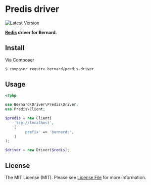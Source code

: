 # Predis driver

[![Latest Version](https://img.shields.io/github/release/bernardphp/predis-driver.svg?style=flat-square)](https://github.com/bernardphp/predis-driver/releases)

**[Redis](https://github.com/nrk/predis) driver for Bernard.**


## Install

Via Composer

```bash
$ composer require bernard/predis-driver
```


## Usage

```php
<?php

use Bernard\Driver\Predis\Driver;
use Predis\Client;

$predis = new Client(
    'tcp://localhost',
    [
        'prefix' => 'bernard:',
    ]
);

$driver = new Driver($redis);
```


## License

The MIT License (MIT). Please see [License File](LICENSE) for more information.
